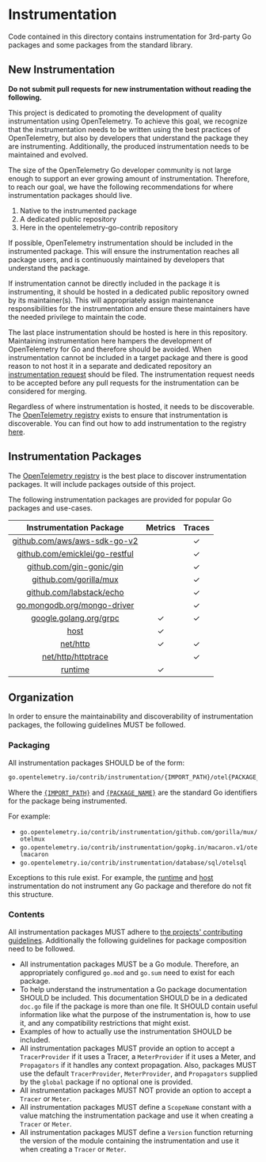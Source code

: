 # Instrumentation

Code contained in this directory contains instrumentation for 3rd-party Go packages and some packages from the standard library.

## New Instrumentation

**Do not submit pull requests for new instrumentation without reading the following.**

This project is dedicated to promoting the development of quality instrumentation using OpenTelemetry.
To achieve this goal, we recognize that the instrumentation needs to be written using the best practices of OpenTelemetry, but also by developers that understand the package they are instrumenting.
Additionally, the produced instrumentation needs to be maintained and evolved.

The size of the OpenTelemetry Go developer community is not large enough to support an ever growing amount of instrumentation.
Therefore, to reach our goal, we have the following recommendations for where instrumentation packages should live.

1. Native to the instrumented package
2. A dedicated public repository
3. Here in the opentelemetry-go-contrib repository

If possible, OpenTelemetry instrumentation should be included in the instrumented package.
This will ensure the instrumentation reaches all package users, and is continuously maintained by developers that understand the package.

If instrumentation cannot be directly included in the package it is instrumenting, it should be hosted in a dedicated public repository owned by its maintainer(s).
This will appropriately assign maintenance responsibilities for the instrumentation and ensure these maintainers have the needed privilege to maintain the code.

The last place instrumentation should be hosted is here in this repository.
Maintaining instrumentation here hampers the development of OpenTelemetry for Go and therefore should be avoided.
When instrumentation cannot be included in a target package and there is good reason to not host it in a separate and dedicated repository an [instrumentation request](https://github.com/open-telemetry/opentelemetry-go-contrib/issues/new/choose) should be filed.
The instrumentation request needs to be accepted before any pull requests for the instrumentation can be considered for merging.

Regardless of where instrumentation is hosted, it needs to be discoverable.
The [OpenTelemetry registry](https://opentelemetry.io/registry/)
exists to ensure that instrumentation is discoverable.
You can find out how to add instrumentation to the registry [here](https://github.com/open-telemetry/opentelemetry.io#adding-a-project-to-the-opentelemetry-registry).

## Instrumentation Packages

The [OpenTelemetry registry](https://opentelemetry.io/registry/) is the best place to discover instrumentation packages.
It will include packages outside of this project.

The following instrumentation packages are provided for popular Go packages and use-cases.

| Instrumentation Package | Metrics | Traces |
| :---------------------: | :-----: | :----: |
| [github.com/aws/aws-sdk-go-v2](./github.com/aws/aws-sdk-go-v2/otelaws)|  | ✓ |
| [github.com/emicklei/go-restful](./github.com/emicklei/go-restful/otelrestful) |  | ✓ |
| [github.com/gin-gonic/gin](./github.com/gin-gonic/gin/otelgin) |  | ✓ |
| [github.com/gorilla/mux](./github.com/gorilla/mux/otelmux) |  | ✓ |
| [github.com/labstack/echo](./github.com/labstack/echo/otelecho) |  | ✓ |
| [go.mongodb.org/mongo-driver](./go.mongodb.org/mongo-driver/mongo/otelmongo) |  | ✓ |
| [google.golang.org/grpc](./google.golang.org/grpc/otelgrpc) | ✓ | ✓ |
| [host](./host) | ✓ |  |
| [net/http](./net/http/otelhttp) | ✓ | ✓ |
| [net/http/httptrace](./net/http/httptrace/otelhttptrace) |  | ✓ |
| [runtime](./runtime) | ✓ |  |

## Organization

In order to ensure the maintainability and discoverability of instrumentation packages, the following guidelines MUST be followed.

### Packaging

All instrumentation packages SHOULD be of the form:

```sh
go.opentelemetry.io/contrib/instrumentation/{IMPORT_PATH}/otel{PACKAGE_NAME}
```

Where the [`{IMPORT_PATH}`](https://golang.org/ref/spec#ImportPath) and [`{PACKAGE_NAME}`](https://golang.org/ref/spec#PackageName) are the standard Go identifiers for the package being instrumented.

For example:

- `go.opentelemetry.io/contrib/instrumentation/github.com/gorilla/mux/otelmux`
- `go.opentelemetry.io/contrib/instrumentation/gopkg.in/macaron.v1/otelmacaron`
- `go.opentelemetry.io/contrib/instrumentation/database/sql/otelsql`

Exceptions to this rule exist.
For example, the [runtime](./runtime) and [host](./host) instrumentation do not instrument any Go package and therefore do not fit this structure.

### Contents

All instrumentation packages MUST adhere to [the projects' contributing guidelines](../CONTRIBUTING.md).
Additionally the following guidelines for package composition need to be followed.

- All instrumentation packages MUST be a Go module.
   Therefore, an appropriately configured `go.mod` and `go.sum` need to exist for each package.
- To help understand the instrumentation a Go package documentation SHOULD be included.
   This documentation SHOULD be in a dedicated `doc.go` file if the package is more than one file.
   It SHOULD contain useful information like what the purpose of the instrumentation is, how to use it, and any compatibility restrictions that might exist.
- Examples of how to actually use the instrumentation SHOULD be included.
- All instrumentation packages MUST provide an option to accept a `TracerProvider` if it uses a Tracer, a `MeterProvider` if it uses a Meter, and `Propagators` if it handles any context propagation.
  Also, packages MUST use the default `TracerProvider`, `MeterProvider`, and `Propagators` supplied by the `global` package if no optional one is provided.
- All instrumentation packages MUST NOT provide an option to accept a `Tracer` or `Meter`.
- All instrumentation packages MUST define a `ScopeName` constant with a value matching the instrumentation package and use it when creating a `Tracer` or `Meter`.
- All instrumentation packages MUST define a `Version` function returning the version of the module containing the instrumentation and use it when creating a `Tracer` or `Meter`.
